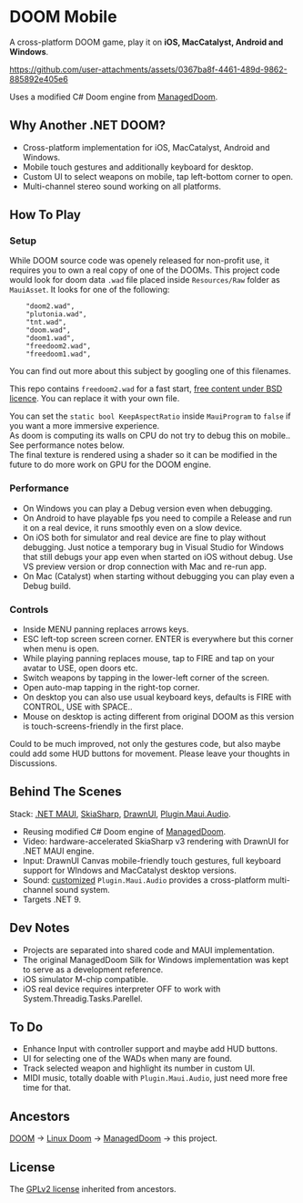 # DOOM Mobile

A cross-platform DOOM game, play it on **iOS, MacCatalyst, Android and Windows**.

https://github.com/user-attachments/assets/0367ba8f-4461-489d-9862-885892e405e6

Uses a modified C# Doom engine from [ManagedDoom](https://github.com/sinshu/managed-doom).

## Why Another .NET DOOM?

* Cross-platform implementation for iOS, MacCatalyst, Android and Windows. 
* Mobile touch gestures and additionally keyboard for desktop.
* Custom UI to select weapons on mobile, tap left-bottom corner to open.
* Multi-channel stereo sound working on all platforms.

## How To Play

### Setup

While DOOM source code was openely released for non-profit use, it requires you to own a real copy of one of the DOOMs. 
This project code would look for doom data `.wad` file placed inside `Resources/Raw` folder as `MauiAsset`. It looks for one of the following:
```
    "doom2.wad",
    "plutonia.wad",
    "tnt.wad",
    "doom.wad",
    "doom1.wad",
    "freedoom2.wad",
    "freedoom1.wad",
```
You can find out more about this subject by googling one of this filenames.

This repo contains `freedoom2.wad` for a fast start, [free content under BSD licence](https://freedoom.github.io/). You can replace it with your own file.

You can set the `static bool KeepAspectRatio` inside `MauiProgram` to `false` if you want a more immersive experience.  
As doom is computing its walls on CPU do not try to debug this on mobile.. See performance notes below.  
The final texture is rendered using a shader so it can be modified in the future to do more work on GPU for the DOOM engine.  

### Performance

* On Windows you can play a Debug version even when debugging.
* On Android to have playable fps you need to compile a Release and run it on a real device, it runs smoothly even on a slow device.
* On iOS both for simulator and real device are fine to play without debugging. Just notice a temporary bug in Visual Studio for Windows that still debugs your app even when started on iOS without debug. Use VS preview version or drop connection with Mac and re-run app.
* On Mac (Catalyst) when starting without debugging you can play even a Debug build.

### Controls

* Inside MENU panning replaces arrows keys.
* ESC left-top screen screen corner. ENTER is everywhere but this corner when menu is open.
* While playing panning replaces mouse, tap to FIRE and tap on your avatar to USE, open doors etc. 
* Switch weapons by tapping in the lower-left corner of the screen.
* Open auto-map tapping in the right-top corner.
* On desktop you can also use usual keyboard keys, defaults is FIRE with CONTROL, USE with SPACE..
* Mouse on desktop is acting different from original DOOM as this version is touch-screens-friendly in the first place.

Could to be much improved, not only the gestures code, but also maybe could add some HUD buttons for movement. Please leave your thoughts in Discussions.

## Behind The Scenes

Stack: [.NET MAUI](https://dotnet.microsoft.com/en-us/apps/maui), [SkiaSharp](https://github.com/mono/SkiaSharp), [DrawnUI](https://github.com/taublast/DrawnUi.Maui), [Plugin.Maui.Audio](https://github.com/jfversluis/Plugin.Maui.Audio).

* Reusing modified C# Doom engine of [ManagedDoom](https://github.com/sinshu/managed-doom).
* Video: hardware-accelerated SkiaSharp v3 rendering with DrawnUI for .NET MAUI engine.
* Input: DrawnUI Canvas mobile-friendly touch gestures, full keyboard support for WIndows and MacCatalyst desktop versions.
* Sound: [customized](https://github.com/taublast/Plugin.Maui.Audio) `Plugin.Maui.Audio` provides a cross-platform multi-channel sound system.
* Targets .NET 9.

## Dev Notes

* Projects are separated into shared code and MAUI implementation.
* The original ManagedDoom Silk for Windows implementation was kept to serve as a development reference.
* iOS simulator M-chip compatible.
* iOS real device requires interpreter OFF to work with System.Threadig.Tasks.Parellel.

## To Do

* Enhance Input with controller support and maybe add HUD buttons.
* UI for selecting one of the WADs when many are found.
* Track selected weapon and highlight its number in custom UI.
* MIDI music, totally doable with `Plugin.Maui.Audio`, just need more free time for that.

## Ancestors

[DOOM](https://github.com/id-Software/DOOM) -> [Linux Doom](https://github.com/id-Software/DOOM) -> [ManagedDoom](https://github.com/sinshu/managed-doom) -> this project.

 ## License

The [GPLv2 license](LICENSE.txt) inherited from ancestors.
